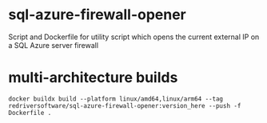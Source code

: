 # sql-azure-firewall-opener
Script and Dockerfile for utility script which opens the current external IP on a SQL Azure server firewall

# multi-architecture builds
`docker buildx build --platform linux/amd64,linux/arm64 --tag redriversoftware/sql-azure-firewall-opener:version_here --push -f Dockerfile .`